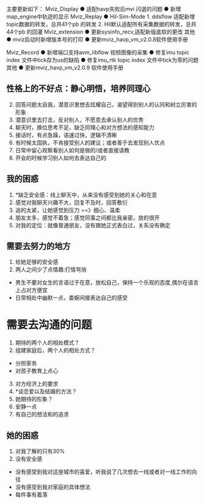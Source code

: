 主要更新如下：
Mviz_Display
● 适配havp失败后mvi 闪退的问题
● 新增map_engine中轨迹的显示
Mviz_Replay
●  Hil-Sim-Mode
    1. ddsflow 适配新增topic数据的转发，总共41个pb 的转发
    2. Hil默认适配所有采集数据的转发，总共44个pb 的回灌
Mviz_extension
●  更新sysinfo_recv,适配新版底软的更改
其他
● mviz启动时新增版本号的打印
● 更新mviz_havp_vm_v2.0.8软件使用手册

Mviz_Record
● 新增端口支持avm_libflow 视频图像的采集
● 修复imu topic index 文件中tick存为us的缺陷
● 修复imu_rtk topic index 文件中tick为零的问题
其他
● 更新mviz_havp_vm_v2.0.9 软件使用手册





## 性格上的不好点：静心明悟，培养同理心
2. 回答问题太自我，潜意识里想去炫耀自己，渴望得到别人的认同和树立厉害的形象
3. 潜意识里去打击，反对别人，不愿意去承认别人的优秀
4. 聊天时，换位思考不足，缺乏同理心和对方想法的感知能力
5. 接话时，有点急躁，语速过快，逻辑不清晰
6. 有时候太固执，不肯接受别人的建议；或者善于去发现别人优点
6. 日常中留心观察看别人如何是做的/或者直接请教
7. 开会的时候学习别人如何去表达自己的


## 我的困惑
1. *缺乏安全感：线上聊天中，从来没有感受到她的关心和在意
2. 感觉对我聊天兴趣不大，回复不及时，回答敷衍
3. 追的太紧，让她感觉到压力 ==》细心、温柔
4. 朋友太多，感觉不着急；感觉同事之间都比我亲密，放的很开
5. 对我的定位：就像普通朋友，没有跟她正式表白过，关系没有确定


## 需要去努力的地方
1. 给她足够的安全感
2. 两人之间少了点情趣:打情骂俏
  + 男生不要对女生的言语过于在意，放松自己，保持一个乐观的态度,偶尔在语言上占对方便宜
  + 日常相处中幽默一点，委婉间接表达自己的感受

# 需要去沟通的问题
1. 期待的两个人的相处模式？
2. 组建家庭后，两个人的相处方式？
  + 分担家务
  + 对孩子教育上点心
3. 对方经济上的要求
4. *谈恋爱以及结婚的方法？
5. 她期待的形象？
  1. 安静一点
  2. 有自己的想法和的追求

## 她的困惑
1. 对我了解的只有30% 
2. 没有安全感
  + 没有感受到我对这座城市的喜爱，听我说了几次想去一线或者对一线工作的向往
  + 没有感受到我对家庭的具体想法
  + 每件事有着落